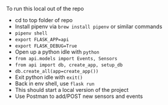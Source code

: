 To run this local out of the repo
- cd to top folder of repo
- Install pipenv via `brew install pipenv` or similar commands
- `pipenv shell`
- `export FLASK_APP=api`
- `export FLASK_DEBUG=True`
- Open up a python idle with `python`
- `from api.models import Events, Sensors`
- `from api import db, create_app, setup_db`
- `db.create_all(app=create_app())`
- Exit python idle with `exit()`
- Back in env shell, use `flask run`
- This should start a local version of the project
- Use Postman to add/POST new sensors and events
